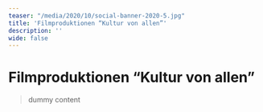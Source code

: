 ```yaml
---
teaser: "/media/2020/10/social-banner-2020-5.jpg"
title: 'Filmproduktionen “Kultur von allen”'
description: ''
wide: false
---
```

# Filmproduktionen “Kultur von allen”

> dummy content
